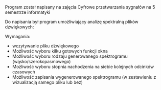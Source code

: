 Program został napisany na zajęcia Cyfrowe przetwarzania sygnałów na 5 semestrze informatyki

Do napisania był program umożliwiający analizę spektralną plików dźwiękowych:

Wymagania:
- wczytywanie pliku dźwiękowego
- Możliwość wyboru kilku gotowych funkcji okna
- Możliwość wyboru rodzaju generowanego spektrogramu (wąsko/szerokopasmowego)
- Możliwość wyboru stopnia nachodzenia na siebie kolejnych odcinków czasowych
- Możliwość zapisania wygenerowanego spektrogramu (w zestawieniu z wizualizacją samego pliku lub bez)

    
